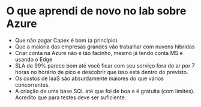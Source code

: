 # O que aprendi de novo no lab sobre Azure

- Que não pagar Capex é bom (a princípio)
- Que a maioria das empresas grandes vão trabalhar com nuvens híbridas
- Criar conta na Azure não é tão facinho, mesmo já tendo conta MS e usando o Edge
- SLA de 99% parece bom até você ficar com seu serviço fora do ar por 7 horas no horário de pico e descobrir que isso está dentro do previsto.
- Os custos de IaaS são absurdamente maiores do que vários concorrentes.
- A criação de uma base SQL até que foi de boa e é gratuíta (com limites). Acredito que para testes deve ser suficiente.
